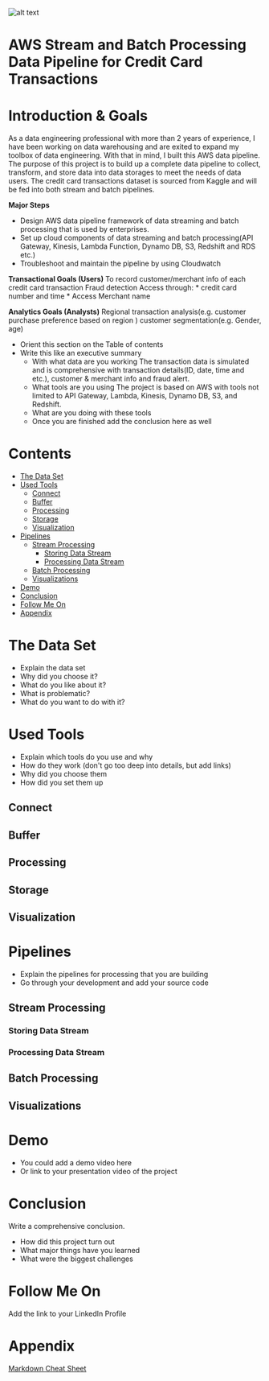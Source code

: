 ![alt text](https://media.wired.com/photos/5c9040ee4950d24718d6da99/191:100/w_2400,h_1256,c_limit/shoppingcart-1066110386.jpg)
# AWS Stream and Batch Processing Data Pipeline for Credit Card Transactions

# Introduction & Goals
As a data engineering professional with more than 2 years of experience, I have been working on data warehousing and are exited to expand my toolbox of data engineering. With that in mind, I built this AWS data pipeline. The purpose of this project is to build up a complete data pipeline to collect, transform, and store data into data storages to meet the needs of data users. The credit card transactions dataset is sourced from Kaggle and will be fed into both stream and batch pipelines.

**Major Steps**
* Design AWS data pipeline framework of data streaming and batch processing that is used by enterprises.
* Set up cloud components of data streaming and batch processing(API Gateway, Kinesis, Lambda Function, Dynamo DB, S3, Redshift and RDS etc.)
* Troubleshoot and maintain the pipeline by using Cloudwatch

**Transactional Goals (Users)**
To record customer/merchant info of each credit card transaction
Fraud detection
Access through: * credit card number and time 
                * Access Merchant name

**Analytics Goals (Analysts)**
Regional transaction analysis(e.g. customer purchase preference based on region )
customer segmentation(e.g. Gender, age)

- Orient this section on the Table of contents
- Write this like an executive summary
  - With what data are you working
The transaction data is simulated and is comprehensive with transaction details(ID, date, time and etc.), customer & merchant info and fraud alert.
  - What tools are you using
The project is based on AWS with tools not limited to API Gateway, Lambda, Kinesis, Dynamo DB, S3, and Redshift.
  - What are you doing with these tools
  - Once you are finished add the conclusion here as well

# Contents

- [The Data Set](#the-data-set)
- [Used Tools](#used-tools)
  - [Connect](#connect)
  - [Buffer](#buffer)
  - [Processing](#processing)
  - [Storage](#storage)
  - [Visualization](#visualization)
- [Pipelines](#pipelines)
  - [Stream Processing](#stream-processing)
    - [Storing Data Stream](#storing-data-stream)
    - [Processing Data Stream](#processing-data-stream)
  - [Batch Processing](#batch-processing)
  - [Visualizations](#visualizations)
- [Demo](#demo)
- [Conclusion](#conclusion)
- [Follow Me On](#follow-me-on)
- [Appendix](#appendix)


# The Data Set
- Explain the data set
- Why did you choose it?
- What do you like about it?
- What is problematic?
- What do you want to do with it?

# Used Tools
- Explain which tools do you use and why
- How do they work (don't go too deep into details, but add links)
- Why did you choose them
- How did you set them up

## Connect
## Buffer
## Processing
## Storage
## Visualization

# Pipelines
- Explain the pipelines for processing that you are building
- Go through your development and add your source code

## Stream Processing
### Storing Data Stream
### Processing Data Stream
## Batch Processing
## Visualizations

# Demo
- You could add a demo video here
- Or link to your presentation video of the project

# Conclusion
Write a comprehensive conclusion.
- How did this project turn out
- What major things have you learned
- What were the biggest challenges

# Follow Me On
Add the link to your LinkedIn Profile

# Appendix

[Markdown Cheat Sheet](https://github.com/adam-p/markdown-here/wiki/Markdown-Cheatsheet)
